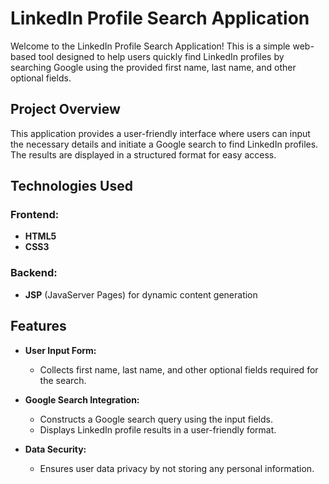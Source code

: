# LinkedIn Profile Search Application

Welcome to the LinkedIn Profile Search Application! This is a simple web-based tool designed to help users quickly find LinkedIn profiles by searching Google using the provided first name, last name, and other optional fields.

## Project Overview

This application provides a user-friendly interface where users can input the necessary details and initiate a Google search to find LinkedIn profiles. The results are displayed in a structured format for easy access.

## Technologies Used

### Frontend:
- **HTML5**
- **CSS3**

### Backend:
- **JSP** (JavaServer Pages) for dynamic content generation

## Features

- **User Input Form:**
  - Collects first name, last name, and other optional fields required for the search.

- **Google Search Integration:**
  - Constructs a Google search query using the input fields.
  - Displays LinkedIn profile results in a user-friendly format.

- **Data Security:**
  - Ensures user data privacy by not storing any personal information.
